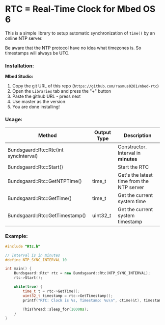 # RTC = Real-Time Clock for Mbed OS 6

This is a simple library to setup automatic synchronization of `time()` by an online NTP server.

Be aware that the NTP protocol have no idea what timezones is. So timestamps will always be UTC.

### Installation:

**Mbed Studio:**

1. Copy the git URL of this repo (`https://github.com/rasmus0201/mbed-rtc`)
2. Open the `Libraries` tab and press the "+" button
3. Paste the github URL - press next
4. Use master as the version
5. You are done installing!

### Usage:

|  Method  |  Output Type | Description |
|---|---|---|
| Bundsgaard::Rtc::Rtc(int syncInterval) |   | Constructor. Interval in **minutes** |
| Bundsgaard::Rtc::Start() |   | Start the RTC |
| Bundsgaard::Rtc::GetNTPTime() | time_t | Get's the latest time from the NTP server |
| Bundsgaard::Rtc::GetTime() | time_t | Get the current system time |
| Bundsgaard::Rtc::GetTimestamp() | uint32_t | Get the current system timestamp |


### Example:

```cpp
#include "Rtc.h"

// Interval is in minutes
#define NTP_SYNC_INTERVAL 10

int main() {
    Bundsgaard::Rtc* rtc = new Bundsgaard::Rtc(NTP_SYNC_INTERVAL);
    rtc->Start();

    while(true) {
        time_t t = rtc->GetTime();
        uint32_t timestamp = rtc->GetTimestamp();
        printf("RTC: Clock is %s, Timestamp: %u\n", ctime(&t), timestamp);

        ThisThread::sleep_for(1000ms);
    }
}

```